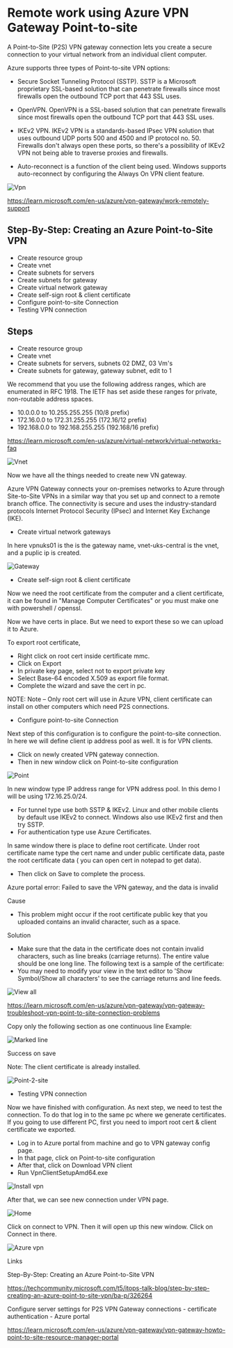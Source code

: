 # Remote work using Azure VPN Gateway Point-to-site

A Point-to-Site (P2S) VPN gateway connection lets you create a secure connection to your virtual network from an individual client computer.

Azure supports three types of Point-to-site VPN options:

* Secure Socket Tunneling Protocol (SSTP). SSTP is a Microsoft proprietary SSL-based solution that can penetrate firewalls since most firewalls open the outbound TCP port that 443 SSL uses.
* OpenVPN. OpenVPN is a SSL-based solution that can penetrate firewalls since most firewalls open the outbound TCP port that 443 SSL uses.
* IKEv2 VPN. IKEv2 VPN is a standards-based IPsec VPN solution that uses outbound UDP ports 500 and 4500 and IP protocol no. 50. Firewalls don't always open these ports, so there's a possibility of IKEv2 VPN not being able to traverse proxies and firewalls.

* Auto-reconnect is a function of the client being used. Windows supports auto-reconnect by configuring the Always On VPN client feature.

![Vpn ](https://github.com/spawnmarvel/quickguides/blob/main/security-VPN/images/vpn.jpg)

https://learn.microsoft.com/en-us/azure/vpn-gateway/work-remotely-support

## Step-By-Step: Creating an Azure Point-to-Site VPN

* Create resource group
* Create vnet
* Create subnets for servers
* Create subnets for gateway
* Create virtual network gateway
* Create self-sign root & client certificate
* Configure point-to-site Connection
* Testing VPN connection

## Steps

* Create resource group
* Create vnet
* Create subnets for servers, subnets 02 DMZ, 03 Vm's
* Create subnets for gateway, gateway subnet, edit to 1

We recommend that you use the following address ranges, which are enumerated in RFC 1918. The IETF has set aside these ranges for private, non-routable address spaces.

* 10.0.0.0 to 10.255.255.255 (10/8 prefix)
* 172.16.0.0 to 172.31.255.255 (172.16/12 prefix)
* 192.168.0.0 to 192.168.255.255 (192.168/16 prefix)

https://learn.microsoft.com/en-us/azure/virtual-network/virtual-networks-faq

![Vnet ](https://github.com/spawnmarvel/quickguides/blob/main/security-VPN/images/vnet.jpg)


Now we have all the things needed to create new VN gateway. 

Azure VPN Gateway connects your on-premises networks to Azure through Site-to-Site VPNs in a similar way that you set up and connect to a remote branch office. The connectivity is secure and uses the industry-standard protocols Internet Protocol Security (IPsec) and Internet Key Exchange (IKE).

* Create virtual network gateways

In here vpnuks01 is the is the gateway name, vnet-uks-central is the vnet, and a puplic ip is created.

![Gateway ](https://github.com/spawnmarvel/quickguides/blob/main/security-VPN/images/gateway.jpg)

* Create self-sign root & client certificate

Now we need the root certificate from the computer and a client certificate, it can be found in "Manage Computer Certificates" or you must make one with powershell / openssl.

Now we have certs in place. But we need to export these so we can upload it to Azure.

To export root certificate,
* Right click on root cert inside certificate mmc.
* Click on Export
* In private key page, select not to export private key
* Select Base-64 encoded X.509 as export file format.
* Complete the wizard and save the cert in pc.

NOTE: Note – Only root cert will use in Azure VPN, client certificate can install on other computers which need P2S connections.

* Configure point-to-site Connection

Next step of this configuration is to configure the point-to-site connection. In here we will define client ip address pool as well. It is for VPN clients.
* Click on newly created VPN gateway connection.
* Then in new window click on Point-to-site configuration

![Point ](https://github.com/spawnmarvel/quickguides/blob/main/security-VPN/images/point.jpg)

In new window type IP address range for VPN address pool. In this demo I will be using 172.16.25.0/24. 
* For tunnel type use both SSTP & IKEv2. Linux and other mobile clients by default use IKEv2 to connect. Windows also use IKEv2 first and then try SSTP. 
* For authentication type use Azure Certificates.

In same window there is place to define root certificate. Under root certificate name type the cert name and under public certificate data, paste the root certificate data ( you can open cert in notepad to get data).
* Then click on Save to complete the process.

Azure portal error: Failed to save the VPN gateway, and the data is invalid

Cause
* This problem might occur if the root certificate public key that you uploaded contains an invalid character, such as a space.

Solution
* Make sure that the data in the certificate does not contain invalid characters, such as line breaks (carriage returns). The entire value should be one long line. The following text is a sample of the certificate:
* You may need to modify your view in the text editor to 'Show Symbol/Show all characters' to see the carriage returns and line feeds.

![View all ](https://github.com/spawnmarvel/quickguides/blob/main/security-VPN/images/viewall.jpg)

https://learn.microsoft.com/en-us/azure/vpn-gateway/vpn-gateway-troubleshoot-vpn-point-to-site-connection-problems

Copy only the following section as one continuous line Example:

![Marked line ](https://github.com/spawnmarvel/quickguides/blob/main/security-VPN/images/markedline.jpg)

Success on save

Note: The client certificate is already installed.


![Point-2-site ](https://github.com/spawnmarvel/quickguides/blob/main/security-VPN/images/point2site2.jpg)


* Testing VPN connection

Now we have finished with configuration. As next step, we need to test the connection. To do that log in to the same pc where we generate certificates. If you going to use different PC, first you need to import root cert & client certificate we exported.

* Log in to Azure portal from machine and go to VPN gateway config page.
* In that page, click on Point-to-site configuration
* After that, click on Download VPN client
* Run VpnClientSetupAmd64.exe

![Install vpn ](https://github.com/spawnmarvel/quickguides/blob/main/security-VPN/images/installvpn.jpg)

After that, we can see new connection under VPN page.

![Home ](https://github.com/spawnmarvel/quickguides/blob/main/security-VPN/images/home.jpg)

Click on connect to VPN. Then it will open up this new window. Click on Connect in there.

![Azure vpn ](https://github.com/spawnmarvel/quickguides/blob/main/security-VPN/images/azurepn.jpg)


Links

Step-By-Step: Creating an Azure Point-to-Site VPN

https://techcommunity.microsoft.com/t5/itops-talk-blog/step-by-step-creating-an-azure-point-to-site-vpn/ba-p/326264

Configure server settings for P2S VPN Gateway connections - certificate authentication - Azure portal

https://learn.microsoft.com/en-us/azure/vpn-gateway/vpn-gateway-howto-point-to-site-resource-manager-portal
